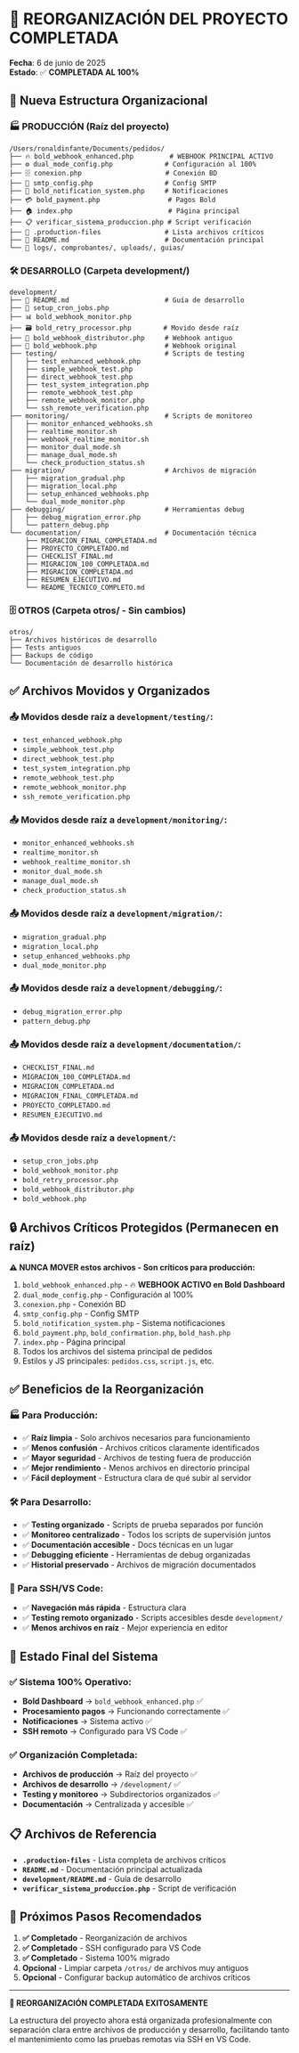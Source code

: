 # 🎉 REORGANIZACIÓN DEL PROYECTO COMPLETADA

**Fecha**: 6 de junio de 2025  
**Estado**: ✅ **COMPLETADA AL 100%**

## 📁 Nueva Estructura Organizacional

### 🏭 PRODUCCIÓN (Raíz del proyecto)
```
/Users/ronaldinfante/Documents/pedidos/
├── 🔥 bold_webhook_enhanced.php         # WEBHOOK PRINCIPAL ACTIVO
├── ⚙️ dual_mode_config.php             # Configuración al 100%
├── 🗄️ conexion.php                     # Conexión BD
├── 📧 smtp_config.php                  # Config SMTP
├── 🔔 bold_notification_system.php     # Notificaciones
├── 💳 bold_payment.php                 # Pagos Bold
├── 🏠 index.php                        # Página principal
├── 📋 verificar_sistema_produccion.php # Script verificación
├── 📄 .production-files                # Lista archivos críticos
├── 📖 README.md                        # Documentación principal
└── 📂 logs/, comprobantes/, uploads/, guias/
```

### 🛠️ DESARROLLO (Carpeta development/)
```
development/
├── 📖 README.md                        # Guía de desarrollo
├── 🔧 setup_cron_jobs.php             
├── 📊 bold_webhook_monitor.php         
├── 🗃️ bold_retry_processor.php        # Movido desde raíz
├── 📜 bold_webhook_distributor.php     # Webhook antiguo
├── 📜 bold_webhook.php                 # Webhook original
├── testing/                           # Scripts de testing
│   ├── test_enhanced_webhook.php
│   ├── simple_webhook_test.php
│   ├── direct_webhook_test.php
│   ├── test_system_integration.php
│   ├── remote_webhook_test.php
│   ├── remote_webhook_monitor.php
│   └── ssh_remote_verification.php
├── monitoring/                        # Scripts de monitoreo
│   ├── monitor_enhanced_webhooks.sh
│   ├── realtime_monitor.sh
│   ├── webhook_realtime_monitor.sh
│   ├── monitor_dual_mode.sh
│   ├── manage_dual_mode.sh
│   └── check_production_status.sh
├── migration/                         # Archivos de migración
│   ├── migration_gradual.php
│   ├── migration_local.php
│   ├── setup_enhanced_webhooks.php
│   └── dual_mode_monitor.php
├── debugging/                         # Herramientas debug
│   ├── debug_migration_error.php
│   └── pattern_debug.php
└── documentation/                     # Documentación técnica
    ├── MIGRACION_FINAL_COMPLETADA.md
    ├── PROYECTO_COMPLETADO.md
    ├── CHECKLIST_FINAL.md
    ├── MIGRACION_100_COMPLETADA.md
    ├── MIGRACION_COMPLETADA.md
    ├── RESUMEN_EJECUTIVO.md
    └── README_TECNICO_COMPLETO.md
```

### 🗄️ OTROS (Carpeta otros/ - Sin cambios)
```
otros/
├── Archivos históricos de desarrollo
├── Tests antiguos
├── Backups de código
└── Documentación de desarrollo histórica
```

## ✅ Archivos Movidos y Organizados

### 📤 Movidos desde raíz a `development/testing/`:
- `test_enhanced_webhook.php`
- `simple_webhook_test.php` 
- `direct_webhook_test.php`
- `test_system_integration.php`
- `remote_webhook_test.php`
- `remote_webhook_monitor.php`
- `ssh_remote_verification.php`

### 📤 Movidos desde raíz a `development/monitoring/`:
- `monitor_enhanced_webhooks.sh`
- `realtime_monitor.sh`
- `webhook_realtime_monitor.sh`
- `monitor_dual_mode.sh`
- `manage_dual_mode.sh`
- `check_production_status.sh`

### 📤 Movidos desde raíz a `development/migration/`:
- `migration_gradual.php`
- `migration_local.php`
- `setup_enhanced_webhooks.php`
- `dual_mode_monitor.php`

### 📤 Movidos desde raíz a `development/debugging/`:
- `debug_migration_error.php`
- `pattern_debug.php`

### 📤 Movidos desde raíz a `development/documentation/`:
- `CHECKLIST_FINAL.md`
- `MIGRACION_100_COMPLETADA.md`
- `MIGRACION_COMPLETADA.md`
- `MIGRACION_FINAL_COMPLETADA.md`
- `PROYECTO_COMPLETADO.md`
- `RESUMEN_EJECUTIVO.md`

### 📤 Movidos desde raíz a `development/`:
- `setup_cron_jobs.php`
- `bold_webhook_monitor.php`
- `bold_retry_processor.php`
- `bold_webhook_distributor.php`
- `bold_webhook.php`

## 🔒 Archivos Críticos Protegidos (Permanecen en raíz)

**⚠️ NUNCA MOVER estos archivos - Son críticos para producción:**

1. `bold_webhook_enhanced.php` - 🔥 **WEBHOOK ACTIVO en Bold Dashboard**
2. `dual_mode_config.php` - Configuración al 100%
3. `conexion.php` - Conexión BD
4. `smtp_config.php` - Config SMTP
5. `bold_notification_system.php` - Sistema notificaciones
6. `bold_payment.php`, `bold_confirmation.php`, `bold_hash.php`
7. `index.php` - Página principal
8. Todos los archivos del sistema principal de pedidos
9. Estilos y JS principales: `pedidos.css`, `script.js`, etc.

## ✅ Beneficios de la Reorganización

### 🏭 Para Producción:
- ✅ **Raíz limpia** - Solo archivos necesarios para funcionamiento
- ✅ **Menos confusión** - Archivos críticos claramente identificados
- ✅ **Mayor seguridad** - Archivos de testing fuera de producción
- ✅ **Mejor rendimiento** - Menos archivos en directorio principal
- ✅ **Fácil deployment** - Estructura clara de qué subir al servidor

### 🛠️ Para Desarrollo:
- ✅ **Testing organizado** - Scripts de prueba separados por función
- ✅ **Monitoreo centralizado** - Todos los scripts de supervisión juntos
- ✅ **Documentación accesible** - Docs técnicas en un lugar
- ✅ **Debugging eficiente** - Herramientas de debug organizadas
- ✅ **Historial preservado** - Archivos de migración documentados

### 🚀 Para SSH/VS Code:
- ✅ **Navegación más rápida** - Estructura clara
- ✅ **Testing remoto organizado** - Scripts accesibles desde `development/`
- ✅ **Menos archivos en raíz** - Mejor experiencia en editor

## 🎯 Estado Final del Sistema

### ✅ Sistema 100% Operativo:
- **Bold Dashboard** → `bold_webhook_enhanced.php` ✅
- **Procesamiento pagos** → Funcionando correctamente ✅  
- **Notificaciones** → Sistema activo ✅
- **SSH remoto** → Configurado para VS Code ✅

### ✅ Organización Completada:
- **Archivos de producción** → Raíz del proyecto ✅
- **Archivos de desarrollo** → `/development/` ✅
- **Testing y monitoreo** → Subdirectorios organizados ✅
- **Documentación** → Centralizada y accesible ✅

## 📋 Archivos de Referencia

- **`.production-files`** - Lista completa de archivos críticos
- **`README.md`** - Documentación principal actualizada
- **`development/README.md`** - Guía de desarrollo
- **`verificar_sistema_produccion.php`** - Script de verificación

## 🔄 Próximos Pasos Recomendados

1. **✅ Completado** - Reorganización de archivos
2. **✅ Completado** - SSH configurado para VS Code  
3. **✅ Completado** - Sistema 100% migrado
4. **Opcional** - Limpiar carpeta `/otros/` de archivos muy antiguos
5. **Opcional** - Configurar backup automático de archivos críticos

---

**🎉 REORGANIZACIÓN COMPLETADA EXITOSAMENTE**

La estructura del proyecto ahora está organizada profesionalmente con separación clara entre archivos de producción y desarrollo, facilitando tanto el mantenimiento como las pruebas remotas via SSH en VS Code.
